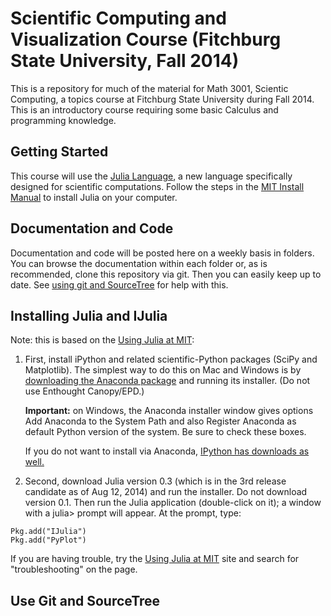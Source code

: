 Scientific Computing and Visualization Course (Fitchburg State University, Fall 2014)
=======

This is a repository for much of the material for Math 3001, Scientic Computing, a topics course at Fitchburg State University during Fall 2014. This is an introductory course requiring some basic Calculus and programming knowledge. 

Getting Started
-----------
This course will use the [Julia Language](http://julialang.org), a new language specifically designed for scientific computations.  Follow the steps in the [MIT Install Manual]() to install Julia on your computer. 

Documentation and Code
-----------

Documentation and code will be posted here on a weekly basis in folders.  You can browse the documentation within each folder or, as is recommended, clone this repository via git.  Then you can easily keep up to date.  See [using git and SourceTree](#git) for help with this.


Installing Julia and IJulia
------------

Note: this is based on the [Using Julia at MIT](https://github.com/stevengj/julia-mit/):

1. First, install iPython and related scientific-Python packages (SciPy and Matplotlib). The simplest way to do this on Mac and Windows is by [downloading the Anaconda package](http://continuum.io/downloads) and running its installer. (Do not use Enthought Canopy/EPD.)

	**Important:** on Windows, the Anaconda installer window gives options Add Anaconda to the System Path and also Register Anaconda as default Python version of the system. Be sure to check these boxes.

	If you do not want to install via Anaconda, [IPython has downloads as well.](http://ipython.org/install.html)

2. Second, download Julia version 0.3 (which is in the 3rd release candidate as of Aug 12, 2014) and run the installer. Do not download version 0.1. Then run the Julia application (double-click on it); a window with a julia> prompt will appear. At the prompt, type:

```
Pkg.add("IJulia")
Pkg.add("PyPlot")
```

If you are having trouble, try the [Using Julia at MIT](https://github.com/stevengj/julia-mit/) site and search for "troubleshooting" on the page.  

<a name="git"></a>
Use Git and SourceTree
-----------
